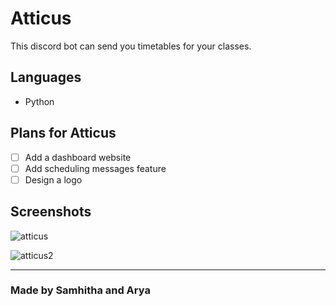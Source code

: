 # Atticus

This discord bot can send you timetables for your classes.

## Languages

- Python

## Plans for Atticus

- [ ] Add a dashboard website
- [ ] Add scheduling messages feature
- [ ] Design a logo

## Screenshots

![atticus](https://user-images.githubusercontent.com/68789441/149509495-24b7e212-8402-4206-afae-950fffab6b92.png)

![atticus2](https://user-images.githubusercontent.com/68789441/149509846-1d0abd49-f082-44de-a702-e610943a7c81.png)


---

### Made by Samhitha and Arya